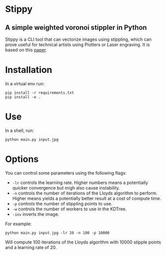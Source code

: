 # Stippy
## A simple weighted voronoi stippler in Python

Stippy is a CLI tool that can vectorize images using stippling, which can prove useful for technical artists using Plotters or Laser engraving. It is based on this [paper](https://www.cs.ubc.ca/labs/imager/tr/2002/secord2002b/secord.2002b.pdf).

# Installation 

In a virtual env run:
```
pip install -r requirements.txt
pip install -e .
```

# Use

In a shell, run:
```
python main.py input.jpg
```

# Options 
You can control some parameters using the following flags:

- `-lr` controls the learning rate. Higher numbers means a potentially quicker convergence but migh also cause instability.
- `-n` controls the number of iterations of the Lloyds algorithm to perform. Higher means yields a potentially better result at a cost of compute time. 
- `-p` controls the number of stippling points to use. 
- `-w` controls the number of workers to use in the KDTree.
- `-inv` inverts the image.

For example:
```
python main.py input.jpg -lr 20 -n 100 -p 10000 
```
Will compute 100 iterations of the Lloyds algorithm with 10000 stipple points and a learning rate of 20.
